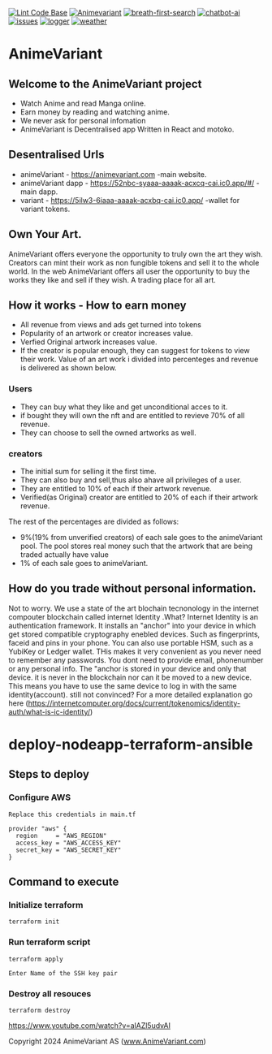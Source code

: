 [![Lint Code Base](https://github.com/valiantlynx/valiantlynx-turborepo/actions/workflows/linter.yaml/badge.svg)](https://github.com/valiantlynx/valiantlynx-turborepo/actions/workflows/linter.yaml)
[![Animevariant](https://github.com/valiantlynx/valiantlynx-turborepo/actions/workflows/svelte-manga.yaml/badge.svg)](https://github.com/valiantlynx/valiantlynx-turborepo/actions/workflows/svelte-manga.yaml)
[![breath-first-search](https://github.com/valiantlynx/valiantlynx-turborepo/actions/workflows/breath-first-search%20copy.yaml/badge.svg)](https://github.com/valiantlynx/valiantlynx-turborepo/actions/workflows/breath-first-search%20copy.yaml)
[![chatbot-ai](https://github.com/valiantlynx/valiantlynx-turborepo/actions/workflows/chatbot-ai.yaml/badge.svg)](https://github.com/valiantlynx/valiantlynx-turborepo/actions/workflows/chatbot-ai.yaml)
[![issues](https://github.com/valiantlynx/valiantlynx-turborepo/actions/workflows/issues.yaml/badge.svg)](https://github.com/valiantlynx/valiantlynx-turborepo/actions/workflows/issues.yaml)
[![logger](https://github.com/valiantlynx/valiantlynx-turborepo/actions/workflows/logger.yaml/badge.svg)](https://github.com/valiantlynx/valiantlynx-turborepo/actions/workflows/logger.yaml)
[![weather](https://github.com/valiantlynx/valiantlynx-turborepo/actions/workflows/weather.yml/badge.svg?branch=main)](https://github.com/valiantlynx/valiantlynx-turborepo/actions/workflows/weather.yml)

  <!-- [![Minfuel Svelte](https://github.com/minfuel/minfuel-turborepo/actions/workflows/minfuel-svelte.yaml/badge.svg)](https://github.com/minfuel/minfuel-turborepo/actions/workflows/minfuel-svelte.yaml) -->


# AnimeVariant

## Welcome to the AnimeVariant project

- Watch Anime and read Manga online.
- Earn money by reading and watching anime.
- We never ask for personal infomation
- AnimeVariant is Decentralised app Written in React and motoko.

## Desentralised Urls

- animeVariant - https://animevariant.com -main website.
- animeVariant dapp - https://52nbc-syaaa-aaaak-acxcq-cai.ic0.app/#/ -main dapp.
- variant - https://5ilw3-6iaaa-aaaak-acxbq-cai.ic0.app/ -wallet for variant tokens.

## Own Your Art.

AnimeVariant offers everyone the opportunity to truly own the art they wish. Creators can mint their work as non fungible tokens and sell it to the whole world. In the web AnimeVariant offers all user the opportunity to buy the works they like and sell if they wish. A trading place for all art.

## How it works - How to earn money

- All revenue from views and ads get turned into tokens
- Popularity of an artwork or creator increases value.
- Verfied Original artwork increases value.
- If the creator is popular enough, they can suggest for tokens to view their work.
  Value of an art work i divided into percenteges and revenue is delivered as shown below.

### Users

- They can buy what they like and get unconditional acces to it.
- if bought they will own the nft and are entitled to revieve 70% of all revenue.
- They can choose to sell the owned artworks as well.

### creators

- The initial sum for selling it the first time.
- They can also buy and sell,thus also ahave all privileges of a user.
- They are entitled to 10% of each if their artwork revenue.
- Verified(as Original) creator are entitled to 20% of each if their artwork revenue.

The rest of the percentages are divided as follows:

- 9%(19% from unverified creators) of each sale goes to the animeVariant pool.
  The pool stores real money such that the artwork that are being traded actually have value
- 1% of each sale goes to animeVariant.

## How do you trade without personal information.

Not to worry. We use a state of the art blochain tecnonology in the internet compouter blockchain called internet Identity .What?
Internet Identity is an authentication framework. It installs an "anchor" into your device in which get stored compatible cryptography enebled devices. Such as fingerprints, faceid and pins in your phone. You can also use portable HSM, such as a YubiKey or Ledger wallet. THis makes it very convenient as you never need to remember any passwords. You dont need to provide email, phonenumber or any personal info.
The "anchor is stored in your device and only that device. it is never in the blockchain nor can it be moved to a new device. This means you have to use the same device to log in with the same identity(account).
still not convinced?
For a more detailed explanation go here (https://internetcomputer.org/docs/current/tokenomics/identity-auth/what-is-ic-identity/)


# deploy-nodeapp-terraform-ansible

## Steps to deploy
### Configure AWS 
```hcl
Replace this credentials in main.tf

provider "aws" {
  region     = "AWS_REGION"
  access_key = "AWS_ACCESS_KEY"
  secret_key = "AWS_SECRET_KEY"
}
```

## Command to execute
### Initialize terraform
```hcl
terraform init
```

### Run terraform script
```hcl
terraform apply

Enter Name of the SSH key pair
```

### Destroy all resouces
```hcl
terraform destroy
```
https://www.youtube.com/watch?v=alAZl5udvAI

Copyright 2024 AnimeVariant AS (www.AnimeVariant.com)
